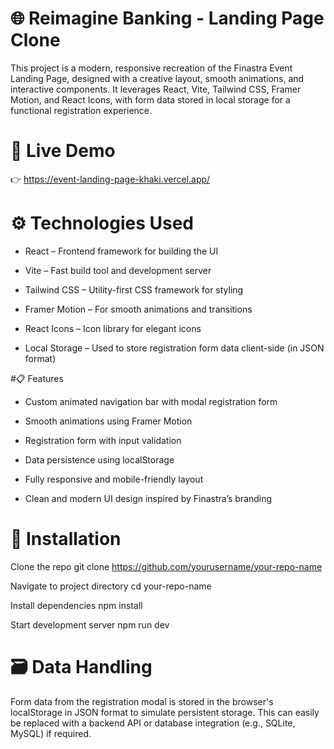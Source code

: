 # 🌐 Reimagine Banking - Landing Page Clone

This project is a modern, responsive recreation of the Finastra Event Landing Page, designed with a creative layout, smooth animations, and interactive components. It leverages React, Vite, Tailwind CSS, Framer Motion, and React Icons, with form data stored in local storage for a functional registration experience.

# 🚀 Live Demo

👉 https://event-landing-page-khaki.vercel.app/

# ⚙️ Technologies Used

* React – Frontend framework for building the UI

* Vite – Fast build tool and development server

* Tailwind CSS – Utility-first CSS framework for styling

* Framer Motion – For smooth animations and transitions

* React Icons – Icon library for elegant icons

* Local Storage – Used to store registration form data client-side (in JSON format)

#📋 Features

* Custom animated navigation bar with modal registration form

* Smooth animations using Framer Motion

* Registration form with input validation

* Data persistence using localStorage

* Fully responsive and mobile-friendly layout

* Clean and modern UI design inspired by Finastra’s branding

# 📝 Installation

Clone the repo
git clone https://github.com/yourusername/your-repo-name

Navigate to project directory
cd your-repo-name

Install dependencies
npm install

Start development server
npm run dev

# 🗃️ Data Handling

Form data from the registration modal is stored in the browser's localStorage in JSON format to simulate persistent storage. This can easily be replaced with a backend API or database integration (e.g., SQLite, MySQL) if required.




